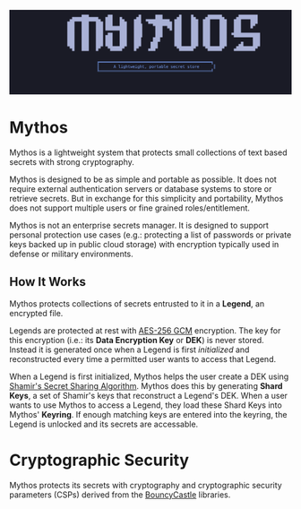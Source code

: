 
![Mythos Logo](logo.svg)

# Mythos
Mythos is a lightweight system that protects small collections of text based secrets with strong cryptography.

Mythos is designed to be as simple and portable as possible. It does not require external authentication servers or database systems to store or retrieve secrets. But in exchange for this simplicity and portability, Mythos does not support multiple users or fine grained roles/entitlement. 

Mythos is not an enterprise secrets manager. It is designed to support personal protection use cases (e.g.: protecting a list of passwords or private keys backed up in public cloud storage) with encryption typically used in defense or military environments.


## How It Works
Mythos protects collections of secrets entrusted to it in a **Legend**, an encrypted file. 

Legends are protected at rest with [AES-256 GCM](https://en.wikipedia.org/wiki/Galois/Counter_Mode) encryption. The key for this encryption (i.e.: its **Data Encryption Key** or **DEK**) is never stored. Instead it is generated once when a Legend is first *initialized* and reconstructed every time a permitted user wants to access that Legend. 

When a Legend is first initialized, Mythos helps the user create a DEK using [Shamir's Secret Sharing Algorithm](https://en.wikipedia.org/wiki/Shamir%27s_secret_sharing). Mythos does this by generating **Shard Keys**, a set of Shamir's keys that reconstruct a Legend's DEK. When a user wants to use Mythos to access a Legend, they load these Shard Keys into Mythos' **Keyring**. If enough matching keys are entered into the keyring, the Legend is unlocked and its secrets are accessable. 

# Cryptographic Security
Mythos protects its secrets with cryptography and cryptographic security parameters (CSPs) derived from the [BouncyCastle](https://www.bouncycastle.org/) libraries. 

